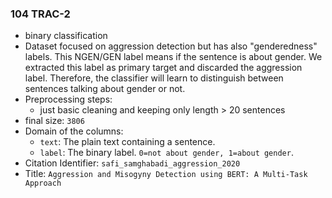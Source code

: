 ### 104 TRAC-2
- binary classification
- Dataset focused on aggression detection but has also "genderedness" labels.
This NGEN/GEN label means if the sentence is about gender.
We extracted this label as primary target and discarded the aggression label.
Therefore, the classifier will learn to distinguish between sentences talking about gender or not.
- Preprocessing steps:
  - just basic cleaning and keeping only length > 20 sentences
- final size: `3806`
- Domain of the columns:
  - `text`: The plain text containing a sentence.
  - `label`: The binary label. `0=not about gender, 1=about gender`.
- Citation Identifier: `safi_samghabadi_aggression_2020`
- Title: `Aggression and Misogyny Detection using BERT: A Multi-Task Approach`